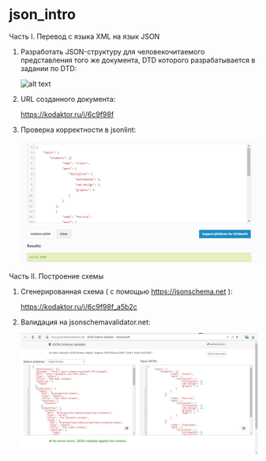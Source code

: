 # json_intro

Часть I. Перевод с языка XML на язык JSON

1. Разработать JSON-структуру для человекочитаемого представления того же документа, DTD которого разрабатывается в задании по DTD:
   
   ![alt text](https://kodaktor.ru/dtdtable1.png)

2. URL созданного документа:

   https://kodaktor.ru/j/6c9f98f

3. Проверка корректности в jsonlint:

   ![alt text](https://github.com/MarinaSvistunova/json_intro/blob/master/images/jsonlint.png)

Часть II. Построение схемы

1. Сгенерированная схема ( с помощью https://jsonschema.net ):
 
   https://kodaktor.ru/j/6c9f98f_a5b2c

2. Валидация на jsonschemavalidator.net:

   ![alt text](https://github.com/MarinaSvistunova/json_intro/blob/master/images/jsonvalid.png)
